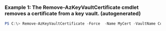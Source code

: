 ### Example 1: The Remove-AzKeyVaultCertificate cmdlet removes a certificate from a key vault. (autogenerated)
```powershell
PS C:\> Remove-AzKeyVaultCertificate -Force  -Name MyCert -VaultName Contoso
```

